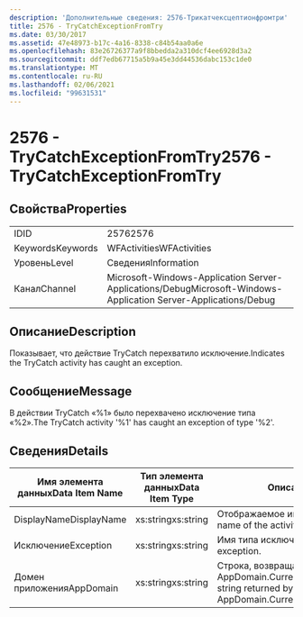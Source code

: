 ```yaml
---
description: 'Дополнительные сведения: 2576-Трикатчексцептионфромтри'
title: 2576 - TryCatchExceptionFromTry
ms.date: 03/30/2017
ms.assetid: 47e48973-b17c-4a16-8338-c84b54aa0a6e
ms.openlocfilehash: 83e26726377a9f8bbedda2a310dcf4ee6928d3a2
ms.sourcegitcommit: ddf7edb67715a5b9a45e3dd44536dabc153c1de0
ms.translationtype: MT
ms.contentlocale: ru-RU
ms.lasthandoff: 02/06/2021
ms.locfileid: "99631531"
---
```

# <a name="2576---trycatchexceptionfromtry"></a><span data-ttu-id="95a57-103">2576 - TryCatchExceptionFromTry</span><span class="sxs-lookup"><span data-stu-id="95a57-103">2576 - TryCatchExceptionFromTry</span></span>

## <a name="properties"></a><span data-ttu-id="95a57-104">Свойства</span><span class="sxs-lookup"><span data-stu-id="95a57-104">Properties</span></span>  
  
|||  
|-|-|  
|<span data-ttu-id="95a57-105">ID</span><span class="sxs-lookup"><span data-stu-id="95a57-105">ID</span></span>|<span data-ttu-id="95a57-106">2576</span><span class="sxs-lookup"><span data-stu-id="95a57-106">2576</span></span>|  
|<span data-ttu-id="95a57-107">Keywords</span><span class="sxs-lookup"><span data-stu-id="95a57-107">Keywords</span></span>|<span data-ttu-id="95a57-108">WFActivities</span><span class="sxs-lookup"><span data-stu-id="95a57-108">WFActivities</span></span>|  
|<span data-ttu-id="95a57-109">Уровень</span><span class="sxs-lookup"><span data-stu-id="95a57-109">Level</span></span>|<span data-ttu-id="95a57-110">Сведения</span><span class="sxs-lookup"><span data-stu-id="95a57-110">Information</span></span>|  
|<span data-ttu-id="95a57-111">Канал</span><span class="sxs-lookup"><span data-stu-id="95a57-111">Channel</span></span>|<span data-ttu-id="95a57-112">Microsoft-Windows-Application Server-Applications/Debug</span><span class="sxs-lookup"><span data-stu-id="95a57-112">Microsoft-Windows-Application Server-Applications/Debug</span></span>|  
  
## <a name="description"></a><span data-ttu-id="95a57-113">Описание</span><span class="sxs-lookup"><span data-stu-id="95a57-113">Description</span></span>  

 <span data-ttu-id="95a57-114">Показывает, что действие TryCatch перехватило исключение.</span><span class="sxs-lookup"><span data-stu-id="95a57-114">Indicates the TryCatch activity has caught an exception.</span></span>  
  
## <a name="message"></a><span data-ttu-id="95a57-115">Сообщение</span><span class="sxs-lookup"><span data-stu-id="95a57-115">Message</span></span>  

 <span data-ttu-id="95a57-116">В действии TryCatch «%1» было перехвачено исключение типа «%2».</span><span class="sxs-lookup"><span data-stu-id="95a57-116">The TryCatch activity '%1' has caught an exception of type '%2'.</span></span>  
  
## <a name="details"></a><span data-ttu-id="95a57-117">Сведения</span><span class="sxs-lookup"><span data-stu-id="95a57-117">Details</span></span>  
  
|<span data-ttu-id="95a57-118">Имя элемента данных</span><span class="sxs-lookup"><span data-stu-id="95a57-118">Data Item Name</span></span>|<span data-ttu-id="95a57-119">Тип элемента данных</span><span class="sxs-lookup"><span data-stu-id="95a57-119">Data Item Type</span></span>|<span data-ttu-id="95a57-120">Описание</span><span class="sxs-lookup"><span data-stu-id="95a57-120">Description</span></span>|  
|--------------------|--------------------|-----------------|  
|<span data-ttu-id="95a57-121">DisplayName</span><span class="sxs-lookup"><span data-stu-id="95a57-121">DisplayName</span></span>|<span data-ttu-id="95a57-122">xs:string</span><span class="sxs-lookup"><span data-stu-id="95a57-122">xs:string</span></span>|<span data-ttu-id="95a57-123">Отображаемое имя действия.</span><span class="sxs-lookup"><span data-stu-id="95a57-123">The display name of the activity.</span></span>|  
|<span data-ttu-id="95a57-124">Исключение</span><span class="sxs-lookup"><span data-stu-id="95a57-124">Exception</span></span>|<span data-ttu-id="95a57-125">xs:string</span><span class="sxs-lookup"><span data-stu-id="95a57-125">xs:string</span></span>|<span data-ttu-id="95a57-126">Имя типа исключения.</span><span class="sxs-lookup"><span data-stu-id="95a57-126">The type name of the exception.</span></span>|  
|<span data-ttu-id="95a57-127">Домен приложения</span><span class="sxs-lookup"><span data-stu-id="95a57-127">AppDomain</span></span>|<span data-ttu-id="95a57-128">xs:string</span><span class="sxs-lookup"><span data-stu-id="95a57-128">xs:string</span></span>|<span data-ttu-id="95a57-129">Строка, возвращаемая AppDomain.CurrentDomain.FriendlyName.</span><span class="sxs-lookup"><span data-stu-id="95a57-129">The string returned by AppDomain.CurrentDomain.FriendlyName.</span></span>|
